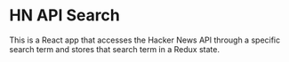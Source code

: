 # HN API Search

This is a React app that accesses the Hacker News API through a specific search term and stores that search term in a Redux state.

